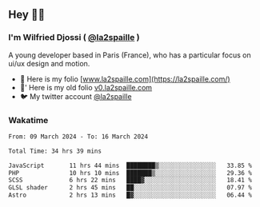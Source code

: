 ## Hey 👋🏾
### I'm Wilfried Djossi ( <a href="https://twitter.com/la2spaille/" target="_blank">@la2spaille</a> )
A young developer based in Paris (France), who has a particular focus on ui/ux design and motion.

- 🎨 Here is my folio [www.la2spaille.com](https://la2spaille.com/)
- 🎨' Here is my old folio [v0.la2spaille.com](https://v0.la2spaille.com/)
- 🐦 My twitter account [@la2spaille](https://twitter.com/la2spaille/)

### Wakatime
<!--START_SECTION:waka-->

```txt
From: 09 March 2024 - To: 16 March 2024

Total Time: 34 hrs 39 mins

JavaScript       11 hrs 44 mins  ████████▒░░░░░░░░░░░░░░░░   33.85 %
PHP              10 hrs 10 mins  ███████▒░░░░░░░░░░░░░░░░░   29.36 %
SCSS             6 hrs 22 mins   ████▓░░░░░░░░░░░░░░░░░░░░   18.41 %
GLSL shader      2 hrs 45 mins   ██░░░░░░░░░░░░░░░░░░░░░░░   07.97 %
Astro            2 hrs 13 mins   █▓░░░░░░░░░░░░░░░░░░░░░░░   06.44 %
```

<!--END_SECTION:waka-->
<!--
**la2spaille/la2spaille** is a ✨ _special_ ✨ repository because its `README.md` (this file) appears on your GitHub profile.

Here are some ideas to get you started:

- 🔭 I’m currently working on ...
- 🌱 I’m currently learning ...
- 👯 I’m looking to collaborate on ...
- 🤔 I’m looking for help with ...
- 💬 Ask me about ...
- 📫 How to reach me: ...
- 😄 Pronouns: ...
- ⚡ Fun fact: ...
-->
